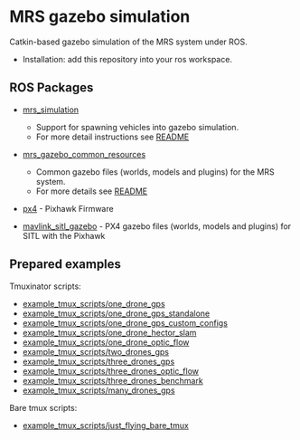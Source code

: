 # MRS gazebo simulation

Catkin-based gazebo simulation of the MRS system under ROS.

- Installation: add this repository into your ros workspace.

## ROS Packages 

- [mrs_simulation](https://mrs.felk.cvut.cz/gitlab/github/mrs_simulation) 
  - Support for spawning vehicles into gazebo simulation. 
  - For more detail instructions see [README](https://mrs.felk.cvut.cz/gitlab/github/mrs_simulation/README.md) 
   
- [mrs_gazebo_common_resources](https://mrs.felk.cvut.cz/gitlab/uav/gazebo_simulation/mrs_gazebo_common_resources) 
  - Common gazebo files (worlds, models and plugins) for the MRS system. 
  - For more details see [README](https://mrs.felk.cvut.cz/gitlab/uav/gazebo_simulation/mrs_gazebo_common_resources/README.md) 

- [px4](https://mrs.felk.cvut.cz/gitlab/uav/gazebo_simulation/firmware_simulation) - Pixhawk Firmware  
- [mavlink_sitl_gazebo](https://mrs.felk.cvut.cz/gitlab/uav/gazebo_simulation/sitl_gazebo) - PX4 gazebo files (worlds, models and plugins) for SITL with the Pixhawk 
 
## Prepared examples  

Tmuxinator scripts:

- [example_tmux_scripts/one_drone_gps](example_tmux_scripts/one_drone_gps) 
- [example_tmux_scripts/one_drone_gps_standalone](example_tmux_scripts/one_drone_gps_standalone) 
- [example_tmux_scripts/one_drone_gps_custom_configs](example_tmux_scripts/one_drone_gps_custom_configs) 
- [example_tmux_scripts/one_drone_hector_slam](example_tmux_scripts/one_drone_hector_slam) 
- [example_tmux_scripts/one_drone_optic_flow](example_tmux_scripts/one_drone_optic_flow) 
- [example_tmux_scripts/two_drones_gps](example_tmux_scripts/two_drones_gps) 
- [example_tmux_scripts/three_drones_gps](example_tmux_scripts/three_drones_gps) 
- [example_tmux_scripts/three_drones_optic_flow](example_tmux_scripts/three_drones_optic_flow) 
- [example_tmux_scripts/three_drones_benchmark](example_tmux_scripts/three_drones_benchmark) 
- [example_tmux_scripts/many_drones_gps](example_tmux_scripts/many_drones_gps) 

Bare tmux scripts:

- [example_tmux_scripts/just_flying_bare_tmux](example_tmux_scripts/just_flying_bare_tmux) 

